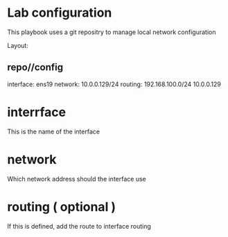 # Lab configuration

This playbook uses a git repositry to manage local network configuration

Layout:

repo/<fqdn>/config
------------------

interface: ens19
network: 10.0.0.129/24
routing: 192.168.100.0/24 10.0.0.129

# interrface
This is the name of the interface

# network
Which network address should the interface use

# routing ( optional )
If this is defined, add the route to interface routing

